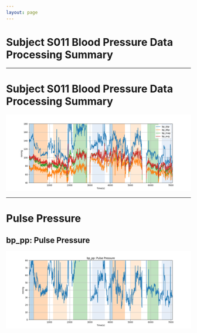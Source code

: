 ```yaml
---
layout: page
---
```


# Subject S011 Blood Pressure Data Processing Summary




---
# Subject S011 Blood Pressure Data Processing Summary

![Subject S011 Blood Pressure Data Processing Summary - Overlay](images/S011_bp_features_overlay.png)

---
# Pulse Pressure

## bp_pp: Pulse Pressure
![bp_pp: Pulse Pressure](images/S011_bp_features_bp_pp.png)
